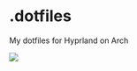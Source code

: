 # .dotfiles
My dotfiles for Hyprland on Arch


![](../../../assets/home/greg/Projects/Github/Dotfiles/Screenshots/waybar.xcf)
